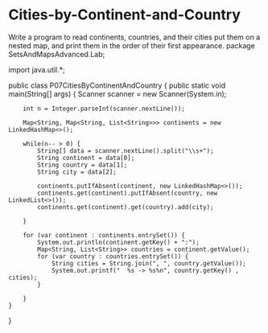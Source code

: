# Cities-by-Continent-and-Country
Write a program to read continents, countries, and their cities put them on a nested map, and print them in the order of their first appearance.
package SetsAndMapsAdvanced.Lab;

import java.util.*;

public class P07CitiesByContinentAndCountry {
    public static void main(String[] args) {
        Scanner scanner = new Scanner(System.in);

        int n = Integer.parseInt(scanner.nextLine());

        Map<String, Map<String, List<String>>> continents = new LinkedHashMap<>();

        while(n-- > 0) {
            String[] data = scanner.nextLine().split("\\s+");
            String continent = data[0];
            String country = data[1];
            String city = data[2];

            continents.putIfAbsent(continent, new LinkedHashMap<>());
            continents.get(continent).putIfAbsent(country, new LinkedList<>());
            continents.get(continent).get(country).add(city);

        }

        for (var continent : continents.entrySet()) {
            System.out.println(continent.getKey() + ":");
            Map<String, List<String>> countries = continent.getValue();
            for (var country : countries.entrySet()) {
                String cities = String.join(", ", country.getValue());
                System.out.printf("  %s -> %s%n", country.getKey() , cities);
            }

        }
    }
}
